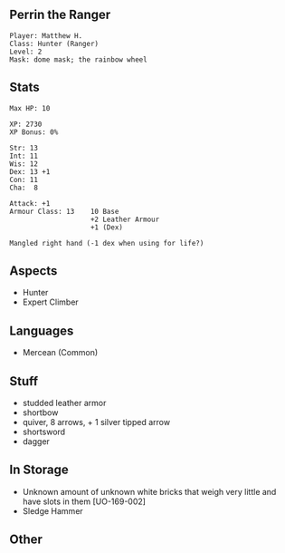 ## Perrin the Ranger

    Player: Matthew H.
    Class: Hunter (Ranger)
    Level: 2
    Mask: dome mask; the rainbow wheel

## Stats

    Max HP: 10

    XP: 2730
    XP Bonus: 0%

    Str: 13
    Int: 11
    Wis: 12
    Dex: 13 +1
    Con: 11
    Cha:  8

    Attack: +1
    Armour Class: 13    10 Base
                        +2 Leather Armour
                        +1 (Dex)

    Mangled right hand (-1 dex when using for life?)

## Aspects

* Hunter
* Expert Climber

## Languages

- Mercean (Common)

## Stuff

* studded leather armor
* shortbow
* quiver, 8 arrows, + 1 silver tipped arrow
* shortsword
* dagger

## In Storage

* Unknown amount of unknown white bricks that weigh very little and have slots in them [UO-169-002]
* Sledge Hammer

## Other

